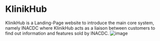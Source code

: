 # KlinikHub
KlinikHub is a Landing-Page website to introduce the main core system, namely INACDC where KlinikHub acts as a liaison between customers to find out information and features sold by INACDC.
![image](https://github.com/malfian7/KlinikHub/assets/38493144/9d6cf0a4-d8b2-40e9-98df-d1c003063043)
